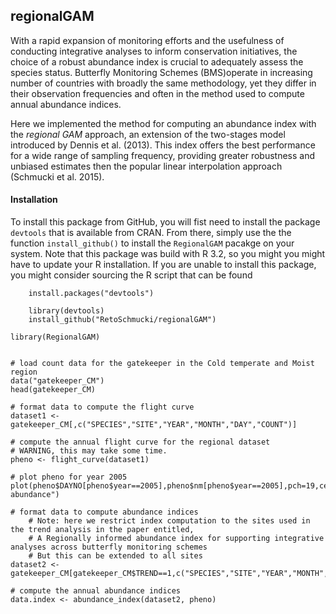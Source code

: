 ## regionalGAM

With a rapid expansion of monitoring efforts and the usefulness of conducting integrative analyses to inform conservation initiatives, the choice of a robust abundance index is crucial to adequately assess the species status. Butterfly Monitoring Schemes (BMS)operate in increasing number of countries with broadly the same methodology, yet they differ in their observation frequencies and often in the method used to compute annual abundance indices.

Here we implemented the method for computing an abundance index with the *regional GAM* approach, an extension of the two-stages model introduced by Dennis et al. (2013). This index offers the best performance for a wide range of sampling frequency, providing greater robustness and unbiased estimates then the popular linear interpolation approach (Schmucki et al. 2015).

#### Installation

To install this package from GitHub, you will fist need to install the package `devtools` that is available from CRAN. From there, simply use the the function `install_github()` to install the `RegionalGAM` pacakge on your system. Note that this package was build with R 3.2, so you might you might have to update your R installation. If you are unable to install this package, you might consider sourcing the R script that can be found 

```
	install.packages("devtools")

	library(devtools)
	install_github("RetoSchmucki/regionalGAM")
```


	library(RegionalGAM)


	# load count data for the gatekeeper in the Cold temperate and Moist region
	data("gatekeeper_CM")
	head(gatekeeper_CM)
	
	# format data to compute the flight curve
	dataset1 <- gatekeeper_CM[,c("SPECIES","SITE","YEAR","MONTH","DAY","COUNT")]

	# compute the annual flight curve for the regional dataset
	# WARNING, this may take some time.
	pheno <- flight_curve(dataset1)
	
	# plot pheno for year 2005
	plot(pheno$DAYNO[pheno$year==2005],pheno$nm[pheno$year==2005],pch=19,cex=0.7,type='o',col='red',xlab="day",ylab="relative abundance")

	# format data to compute abundance indices
		# Note: here we restrict index computation to the sites used in the trend analysis in the paper entitled,
		# A Regionally informed abundance index for supporting integrative analyses across butterfly monitoring schemes
		# But this can be extended to all sites
	dataset2 <- gatekeeper_CM[gatekeeper_CM$TREND==1,c("SPECIES","SITE","YEAR","MONTH","DAY","COUNT")]
	
	# compute the annual abundance indices
	data.index <- abundance_index(dataset2, pheno)



